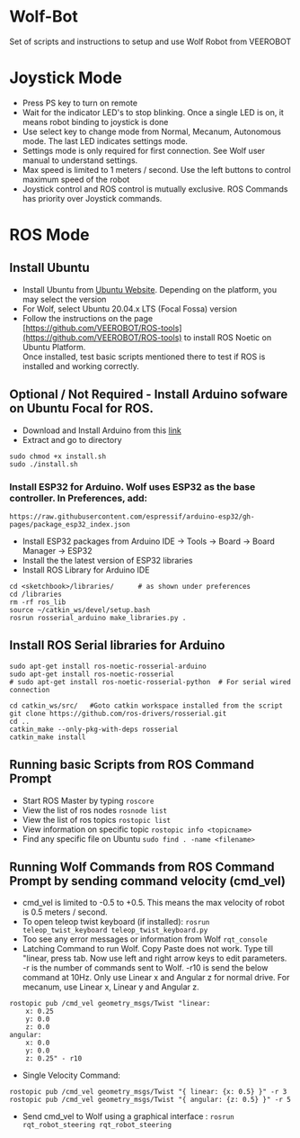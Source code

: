 # Wolf-Bot
Set of scripts and instructions to setup and use Wolf Robot from VEEROBOT
# Joystick Mode
* Press PS key to turn on remote
* Wait for the indicator LED's to stop blinking. Once a single LED is on, it means robot binding to joystick is done
* Use select key to change mode from Normal, Mecanum, Autonomous mode. The last LED indicates settings mode.
* Settings mode is only required for first connection. See Wolf user manual to understand settings. 
* Max speed is limited to 1 meters / second. Use the left buttons to control maximum speed of the robot
* Joystick control and ROS control is mutually exclusive. ROS Commands has priority over Joystick commands. 

# ROS Mode
## Install Ubuntu 
* Install Ubuntu from [Ubuntu Website](https://ubuntu.com/#download). Depending on the platform, you may select the version
* For Wolf, select Ubuntu 20.04.x LTS (Focal Fossa) version
* Follow the instructions on the page [https://github.com/VEEROBOT/ROS-tools](https://github.com/VEEROBOT/ROS-tools) to install ROS Noetic on Ubuntu Platform. <br />Once installed, test basic scripts mentioned there to test if ROS is installed and working correctly. 

## Optional / Not Required - Install Arduino sofware on Ubuntu Focal for ROS.
* Download and Install Arduino from this [link](https://www.arduino.cc/en/software)<br />
* Extract and go to directory<br />
```
sudo chmod +x install.sh
sudo ./install.sh
```
### Install ESP32 for Arduino. Wolf uses ESP32 as the base controller. In Preferences, add:
```https://raw.githubusercontent.com/espressif/arduino-esp32/gh-pages/package_esp32_index.json```
* Install ESP32 packages from Arduino IDE -> Tools -> Board -> Board Manager -> ESP32
* Install the the latest version of ESP32 libraries
* Install ROS Library for Arduino IDE
```
cd <sketchbook>/libraries/		# as shown under preferences
cd /libraries
rm -rf ros_lib
source ~/catkin_ws/devel/setup.bash
rosrun rosserial_arduino make_libraries.py .
```
## Install ROS Serial libraries for Arduino
```
sudo apt-get install ros-noetic-rosserial-arduino
sudo apt-get install ros-noetic-rosserial
# sudo apt-get install ros-noetic-rosserial-python  # For serial wired connection

cd catkin_ws/src/   #Goto catkin workspace installed from the script
git clone https://github.com/ros-drivers/rosserial.git
cd ..
catkin_make --only-pkg-with-deps rosserial
catkin_make install
```
## Running basic Scripts from ROS Command Prompt
* Start ROS Master by typing ```roscore```
* View the list of ros nodes ```rosnode list```
* View the list of ros topics ```rostopic list```
* View information on specific topic ```rostopic info <topicname>```
* Find any specific file on Ubuntu ```sudo find . -name <filename>```

## Running Wolf Commands from ROS Command Prompt by sending command velocity (cmd_vel)
* cmd_vel is limited to -0.5 to +0.5. This means the max velocity of robot is 0.5 meters / second. 
* To open teleop twist keyboard (if installed): ```rosrun teleop_twist_keyboard teleop_twist_keyboard.py```
* Too see any error messages or information from Wolf ```rqt_console```
* Latching Command to run Wolf. Copy Paste does not work. Type till "linear, press tab. Now use left and right arrow keys to edit parameters. -r is the number of commands sent to Wolf. -r10 is send the below command at 10Hz. Only use Linear x and Angular z for normal drive. For mecanum, use Linear x, Linear y and Angular z. 
```
rostopic pub /cmd_vel geometry_msgs/Twist "linear:
	x: 0.25												
	y: 0.0
	z: 0.0
angular:
	x: 0.0
	y: 0.0
	z: 0.25" - r10	
```
* Single Velocity Command:
```
rostopic pub /cmd_vel geometry_msgs/Twist "{ linear: {x: 0.5} }" -r 3
rostopic pub /cmd_vel geometry_msgs/Twist "{ angular: {z: 0.5} }" -r 5
```
* Send cmd_vel to Wolf using a graphical interface : ```rosrun rqt_robot_steering rqt_robot_steering```
